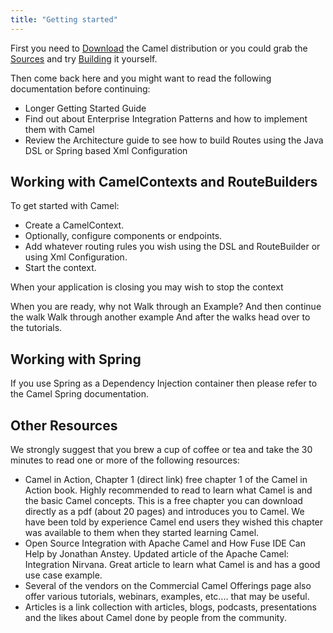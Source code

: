 ```yaml
---
title: "Getting started"
---
```


First you need to [Download](/download) the Camel distribution or you could grab the [Sources](/docs/sources) and try [Building](/docs/building) it yourself.

Then come back here and you might want to read the following documentation before continuing:

*  Longer Getting Started Guide
*  Find out about Enterprise Integration Patterns and how to implement them with Camel
*  Review the Architecture guide to see how to build Routes using the Java DSL or Spring based Xml Configuration

## Working with CamelContexts and RouteBuilders

To get started with Camel:

*  Create a CamelContext.
*  Optionally, configure components or endpoints.
*  Add whatever routing rules you wish using the DSL and RouteBuilder or using Xml Configuration.
*  Start the context.

When your application is closing you may wish to stop the context

When you are ready, why not Walk through an Example?
And then continue the walk Walk through another example
And after the walks head over to the tutorials.

## Working with Spring

If you use Spring as a Dependency Injection container then please refer to the Camel Spring documentation.

## Other Resources

We strongly suggest that you brew a cup of coffee or tea and take the 30 minutes to read one or more of the following resources:

*  Camel in Action, Chapter 1 (direct link) free chapter 1 of the Camel in Action book. Highly recommended to read to learn what Camel is and the basic Camel concepts. This is a free chapter you can download directly as a pdf (about 20 pages) and introduces you to Camel. We have been told by experience Camel end users they wished this chapter was available to them when they started learning Camel.
*  Open Source Integration with Apache Camel and How Fuse IDE Can Help by Jonathan Anstey. Updated article of the Apache Camel: Integration Nirvana. Great article to learn what Camel is and has a good use case example.
*  Several of the vendors on the Commercial Camel Offerings page also offer various tutorials, webinars, examples, etc.... that may be useful.
*  Articles is a link collection with articles, blogs, podcasts, presentations and the likes about Camel done by people from the community.
